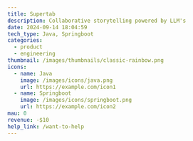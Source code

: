 ```yaml
---
title: Supertab
description: Collaborative storytelling powered by LLM's
date: 2024-09-14 18:04:59
tech_type: Java, Springboot
categories:
  - product
  - engineering
thumbnail: /images/thumbnails/classic-rainbow.png
icons:
  - name: Java
    image: /images/icons/java.png
    url: https://example.com/icon1
  - name: Springboot
    image: /images/icons/springboot.png
    url: https://example.com/icon2
mau: 0
revenue: -$10
help_link: /want-to-help
---
```

